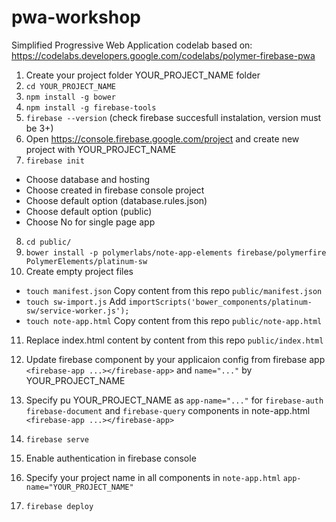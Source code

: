 # pwa-workshop
Simplified Progressive Web Application codelab based on:
https://codelabs.developers.google.com/codelabs/polymer-firebase-pwa
1. Create your project folder YOUR_PROJECT_NAME folder
2. `cd YOUR_PROJECT_NAME`
3. `npm install -g bower`
4. `npm install -g firebase-tools`
5. `firebase --version` (check firebase succesfull instalation, version must be 3+)
6. Open https://console.firebase.google.com/project and create new project with YOUR_PROJECT_NAME
7. `firebase init`
  * Choose database and hosting
  * Choose created in firebase console project
  * Choose default option (database.rules.json)
  * Choose default option (public)
  * Choose No for single page app
8. `cd public/`
9. `bower install -p polymerlabs/note-app-elements firebase/polymerfire PolymerElements/platinum-sw`
10. Create empty project files
  * `touch manifest.json`
     Copy content from this repo `public/manifest.json`
  * `touch sw-import.js`
     Add `importScripts('bower_components/platinum-sw/service-worker.js');`
  * `touch note-app.html`
     Copy content from this repo `public/note-app.html`
11. Replace index.html content by content from this repo `public/index.html`
12. Update firebase component by your applicaion config from firebase app
    `<firebase-app ...></firebase-app>`
    and `name="..."` by YOUR_PROJECT_NAME
13. Specify pu YOUR_PROJECT_NAME as `app-name="..."` for `firebase-auth` `firebase-document` and `firebase-query` components in note-app.html
    `<firebase-app ...></firebase-app>`

14. `firebase serve`
15. Enable authentication in firebase console
16. Specify your project name in all components in `note-app.html`
    `app-name="YOUR_PROJECT_NAME"`
17. `firebase deploy`
